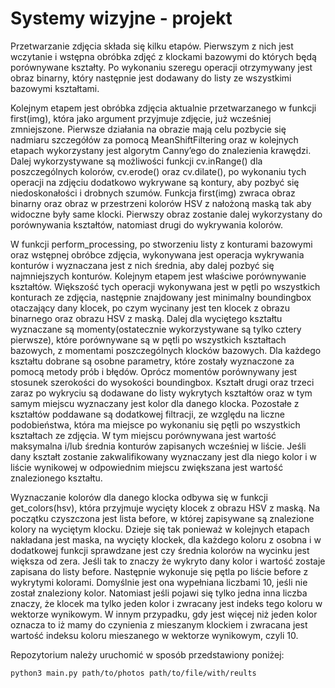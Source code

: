 # Systemy wizyjne - projekt
Przetwarzanie zdjęcia składa się kilku etapów. Pierwszym z nich jest wczytanie i wstępna obróbka
zdjęć z klockami bazowymi do których będą porównywane kształty. Po wykonaniu szeregu operacji
otrzymywany jest obraz binarny, który następnie jest dodawany do listy ze wszystkimi bazowymi
kształtami.

Kolejnym etapem jest obróbka zdjęcia aktualnie przetwarzanego w funkcji first(img), która jako
argument przyjmuje zdjęcie, już wcześniej zmniejszone. Pierwsze działania na obrazie mają celu pozbycie
się nadmiaru szczegółów za pomocą MeanShiftFiltering oraz w kolejnych etapach wykorzystany jest
algorytm Canny’ego do znalezienia krawędzi. Dalej wykorzystywane są możliwości funkcji cv.inRange()
dla poszczególnych kolorów, cv.erode() oraz cv.dilate(), po wykonaniu tych operacji na zdjęciu dodatkowo
wykrywane są kontury, aby pozbyć się niedoskonałości i drobnych szumów. Funkcja first(img) zwraca
obraz binarny oraz obraz w przestrzeni kolorów HSV z nałożoną maską tak aby widoczne były same
klocki. Pierwszy obraz zostanie dalej wykorzystany do porównywania kształtów, natomiast drugi do
wykrywania kolorów.

W funkcji perform_processing, po stworzeniu listy z konturami bazowymi oraz wstępnej obróbce
zdjęcia, wykonywana jest operacja wykrywania konturów i wyznaczana jest z nich średnia, aby dalej
pozbyć się najmniejszych konturów. Kolejnym etapem jest właściwe porównywanie kształtów. Większość
tych operacji wykonywana jest w pętli po wszystkich konturach ze zdjęcia, następnie znajdowany
jest minimalny boundingbox otaczający dany klocek, po czym wycinany jest ten klocek z obrazu
binarnego oraz obrazu HSV z maską. Dalej dla wyciętego kształtu wyznaczane są momenty(ostatecznie
wykorzystywane są tylko cztery pierwsze), które porównywane są w pętli po wszystkich kształtach
bazowych, z momentami poszczególnych klocków bazowych. Dla każdego kształtu dobrane są osobne
parametry, które zostały wyznaczone za pomocą metody prób i błędów. Oprócz momentów porównywany
jest stosunek szerokości do wysokości boundingbox. Kształt drugi oraz trzeci zaraz po wykryciu są
dodawane do listy wykrytych kształtów oraz w tym samym miejscu wyznaczany jest kolor dla danego
klocka. Pozostałe z kształtów poddawane są dodatkowej filtracji, ze względu na liczne podobieństwa, która
ma miejsce po wykonaniu się pętli po wszystkich kształtach ze zdjęcia. W tym miejscu porównywana jest
wartość maksymalna i/lub średnia konturów zapisanych wcześniej w liście. Jeśli dany kształt zostanie
zakwalifikowany wyznaczany jest dla niego kolor i w liście wynikowej w odpowiednim miejscu zwiększana
jest wartość znalezionego kształtu.

Wyznaczanie kolorów dla danego klocka odbywa się w funkcji get_colors(hsv), która przyjmuje wycięty
klocek z obrazu HSV z maską. Na początku czyszczona jest lista before, w której zapisywane są znalezione
kolory na wyciętym klocku. Dzieje się tak ponieważ w kolejnych etapach nakładana jest maska, na wycięty
klockek, dla każdego koloru z osobna i w dodatkowej funkcji sprawdzane jest czy średnia kolorów na
wycinku jest większa od zera. Jeśli tak to znaczy że wykryto dany kolor i wartość zostaje zapisana
do listy before. Następnie wykonuje się pętla po liście before z wykrytymi kolorami. Domyślnie jest ona
wypełniana liczbami 10, jeśli nie został znaleziony kolor. Natomiast jeśli pojawi się tylko jedna inna liczba
znaczy, że klocek ma tylko jeden kolor i zwracany jest indeks tego koloru w wektorze wynikowym. W
innym przypadku, gdy jest więcej niż jeden kolor oznacza to iż mamy do czynienia z mieszanym klockiem
i zwracana jest wartość indeksu koloru mieszanego w wektorze wynikowym, czyli 10.

Repozytorium należy uruchomić w sposób przedstawiony poniżej:
```
python3 main.py path/to/photos path/to/file/with/reults
```



